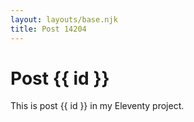 ```yaml
---
layout: layouts/base.njk
title: Post 14204
---
```


# Post {{ id }}

This is post {{ id }} in my Eleventy project.
